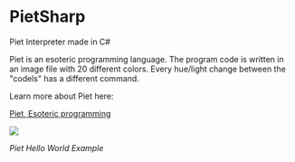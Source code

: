 # PietSharp
Piet Interpreter made in C#

Piet is an esoteric programming language. The program code is written in an image file with 20 different colors.
Every hue/light change between the "codels" has a different command.

Learn more about Piet here:

[Piet, Esoteric programming](http://www.dangermouse.net/esoteric/piet.html)

![](https://github.com/xSillusx/PietSharp/blob/master/helloWorldPiet.jpg)

*Piet Hello World Example*
